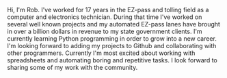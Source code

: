 Hi, I'm Rob. I've worked for 17 years in the EZ-pass and tolling field as a computer and electronics technician. During that time I've worked on several well known projects and my automated EZ-pass lanes have brought in over a billion dollars in revenue to my state government clients. I'm currently learning Python programming in order to grow into a new career. 
I'm looking forward to adding my projects to Github and collaborating with other programmers. Currently I'm most excited about working with spreadsheets and automating boring and repetitive 
tasks. I look forward to sharing some of my work with the community. 

